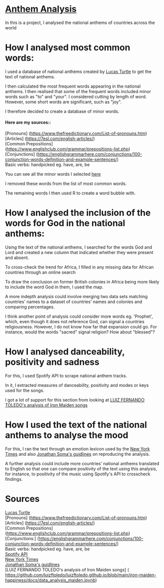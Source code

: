 # [Anthem Analysis](https://ivynyayieka.github.io/anthems/)
In this is a project, I analysed the national anthems of countries across the world

# How I analysed most common words:
I used a database of national anthems created by [Lucas Turtle](https://www.kaggle.com/datasets/lucasturtle/national-anthems-of-the-world) to get the text of national anthems.<br />

I then calculated the most frequent words appearing in the national anthems. I then realised that some of the frequent words included minor words such as "to" and "your". I considered cutting by length of word. However, some short words are significant, such as "joy". <br />

I therefore decided to create a database of minor words. <br />

#### Here are my sources::
[Pronouns] (https://www.thefreedictionary.com/List-of-pronouns.htm)<br/>
[Articles] (https://7esl.com/english-articles/)<br/>
[Common Prepositions] (https://www.englishclub.com/grammar/prepositions-list.php)<br/>
[Conjunctions] (https://englishgrammarhere.com/conjunctions/100-conjunction-words-definition-and-example-sentences/) <br />
Basic verbs: handpicked eg. have, are, be<br />

You can see all the minor words I selected [here](https://github.com/ivynyayieka/anthems/blob/main/minor_words.csv)<br />

I removed these words from the list of most common words. <br />

The remaining words I then used R to create a word bubble with.<br />

# How I analysed the inclusion of the words for God in the national anthems:
Using the text of the national anthems, I searched for the words God and Lord and created a new column that indicated whether they were present and absent.<br />

To cross-check the trend for Africa, I filled in any missing data for African countries through an online search  <br />

To draw the conclusion on former British colonies in Africa being more likely to include the word God in them, I used the map. <br />

A more indepth analysis could involve merging two data sets matching countries' names to a dataset of countries' names and colonies and comparing percentages. <br />

I think another point of analysis could consider more words eg. 'Prophet', which, even though it does not reference God, can signal a countries religiousness. However, I do not know how far that expansion could go. For instance, would the words "sacred" signal religion? How about "blessed"?

# How I analysed danceability, positivity and sadness
For this, I used Spotify API to scrape national anthem tracks. <br />

In it, I extracted measures of danceability, positivity and modes or keys used for the songs. <br />

I got a lot of support for this section from looking at [LUIZ FERNANDO TOLEDO's analysis of Iron Maiden songs](
https://github.com/luizftoledo/luizftoledo.github.io/blob/main/iron-maiden-happiness/docs/data_analysis_maiden.ipynb)

# How I used the text of the  national anthems to analyse the mood 

For this, I ran the text through an emotion lexicon used by the [New York Times](https://www.nytimes.com/interactive/2017/02/28/upshot/trump-sounds-different-tone-in-first-address-to-congress.html) and also [Jonathan Soma's guidlines](https://investigate.ai/upshot-trump-emolex/trump-vs-state-of-the-union-addresses/) on reproducing the analysis.<br />

A further analysis could include more countries' national anthems translated to English so that one can compare positivity of the text using this analysis, for instance, to positivity of the music using Spotify's API to crosscheck findings. <br />

# Sources
[Lucas Turtle](https://www.kaggle.com/datasets/lucasturtle/national-anthems-of-the-world)<br/>
[Pronouns] (https://www.thefreedictionary.com/List-of-pronouns.htm)<br/>
[Articles] (https://7esl.com/english-articles/)<br/>
[Common Prepositions] (https://www.englishclub.com/grammar/prepositions-list.php)<br/>
[Conjunctions:] (https://englishgrammarhere.com/conjunctions/100-conjunction-words-definition-and-example-sentences/) <br/>
Basic verbs: handpicked eg. have, are, be <br/>
[Spotify API](https://developer.spotify.com/documentation/web-api/reference/#/operations/get-several-audio-features)<br/>
[New York Times](https://www.nytimes.com/interactive/2017/02/28/upshot/trump-sounds-different-tone-in-first-address-to-congress.html)<br/>
[Jonathan Soma's guidlines](https://investigate.ai/upshot-trump-emolex/trump-vs-state-of-the-union-addresses/)<br/>
[LUIZ FERNANDO TOLEDO's analysis of Iron Maiden songs] (
https://github.com/luizftoledo/luizftoledo.github.io/blob/main/iron-maiden-happiness/docs/data_analysis_maiden.ipynb)
